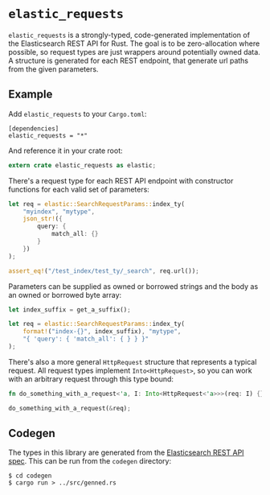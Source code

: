 # `elastic_requests`

`elastic_requests` is a strongly-typed, code-generated implementation of the Elasticsearch REST API for Rust.
The goal is to be zero-allocation where possible, so request types are just wrappers around potentially owned data.
A structure is generated for each REST endpoint, that generate url paths from the given parameters.

## Example

Add `elastic_requests` to your `Cargo.toml`:

```
[dependencies]
elastic_requests = "*"
```

And reference it in your crate root:

```rust
extern crate elastic_requests as elastic;
```

There's a request type for each REST API endpoint with constructor functions for each valid set of parameters:

```rust
let req = elastic::SearchRequestParams::index_ty(
	"myindex", "mytype", 
	json_str!({
		query: { 
			match_all: {}
		}
	})
);

assert_eq!("/test_index/test_ty/_search", req.url());
```

Parameters can be supplied as owned or borrowed strings and the body as an owned or borrowed byte array:

```rust
let index_suffix = get_a_suffix();

let req = elastic::SearchRequestParams::index_ty(
	format!("index-{}", index_suffix), "mytype", 
	"{ 'query': { 'match_all': { } } }"
);
```

There's also a more general `HttpRequest` structure that represents a typical request.
All request types implement `Into<HttpRequest>`, so you can work with an arbitrary request through this type bound:

```rust
fn do_something_with_a_request<'a, I: Into<HttpRequest<'a>>>(req: I) {}

do_something_with_a_request(&req);
```

## Codegen

The types in this library are generated from the [Elasticsearch REST API spec](https://github.com/elastic/elasticsearch/tree/master/rest-api-spec).
This can be run from the `codegen` directory:

```
$ cd codegen
$ cargo run > ../src/genned.rs
```